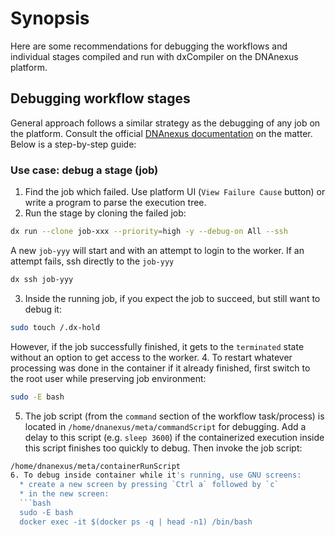 # Synopsis
Here are some recommendations for debugging the workflows and individual stages compiled and run with dxCompiler on the 
DNAnexus platform.


## Debugging workflow stages
General approach follows a similar strategy as the debugging of any job on the platform. Consult the official [DNAnexus documentation](https://documentation.dnanexus.com/developer/apps/execution-environment#debugging-and-connecting-to-jobs-via-ssh) 
on the matter. Below is a step-by-step guide:
### Use case: debug a stage (job)
1. Find the job which failed. Use platform UI (`View Failure Cause` button) or write a program to parse the execution tree.
2. Run the stage by cloning the failed job:
```bash
dx run --clone job-xxx --priority=high -y --debug-on All --ssh
```
A new `job-yyy` will start and with an attempt to login to the worker. If an attempt fails, ssh directly to the `job-yyy` 
```bash
dx ssh job-yyy
```
3. Inside the running job, if you expect the job to succeed, but still want to debug it:
```bash
sudo touch /.dx-hold
```
However, if the job successfully finished, it gets to the `terminated` state without an option to get access to the worker.
4. To restart whatever processing was done in the container if it already finished, first switch to the root user
while preserving job environment:
```bash
sudo -E bash
```
5. The job script (from the `command` section of the workflow task/process) is located in `/home/dnanexus/meta/commandScript` for debugging.   Add a delay to this script (e.g. `sleep 3600`) if the containerized execution inside this script finishes too quickly to debug.  Then invoke the job script:
 ```bash
 /home/dnanexus/meta/containerRunScript
6. To debug inside container while it's running, use GNU screens:
   * create a new screen by pressing `Ctrl a` followed by `c`
   * in the new screen:
   ```bash
   sudo -E bash
   docker exec -it $(docker ps -q | head -n1) /bin/bash
   ```
   
